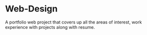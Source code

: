 # Web-Design
A portfolio web project that covers up all the areas of interest, work experience with projects along with resume.
